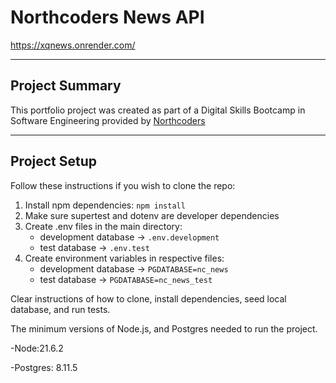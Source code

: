 # Northcoders News API

https://xqnews.onrender.com/

---

## Project Summary

This portfolio project was created as part of a Digital Skills Bootcamp in
Software Engineering provided by [Northcoders](https://northcoders.com/)

---

## Project Setup

Follow these instructions if you wish to clone the repo:

1.  Install npm dependencies: `npm install`
2.  Make sure supertest and dotenv are developer dependencies
3.  Create .env files in the main directory:
    -   development database -> `.env.development`
    -   test database -> `.env.test`
4.  Create environment variables in respective files:
    -   development database -> `PGDATABASE=nc_news`
    -   test database -> `PGDATABASE=nc_news_test`

Clear instructions of how to clone, install dependencies, seed local database,
and run tests.

The minimum versions of Node.js, and Postgres needed to run the project.

-Node:21.6.2

-Postgres: 8.11.5
